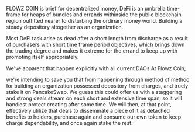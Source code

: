 FLOWZ COIN is brief for decentralized money, DeFi is an umbrella time-frame for heaps of bundles and errands withinside the public blockchain region outfitted nearer to disturbing the ordinary money world. Building a steady depository altogether as an organization.

 Most DeFi task arise as dead after a short length from discharge as a result of purchasers with short time frame period objectives, which brings down the trading degree and makes it extreme for the errand to keep up with promoting itself appropriately. 

We've apparent that happen explicitly with all current DAOs
 At Flowz Coin, 

we're intending to save you that from happening through method of method for building an organization possessed depository from charges, and truely stake it on PancakeSwap. We guess this could offer us with a staggering and strong deals stream on each short and extensive time span, so it will handiest protect creating after some time. We will then, at that point, effectively utilize that deals to disseminate a piece of it as detached benefits to holders, purchase again and consume our own token to keep charge dependability, and once again stake the rest.
